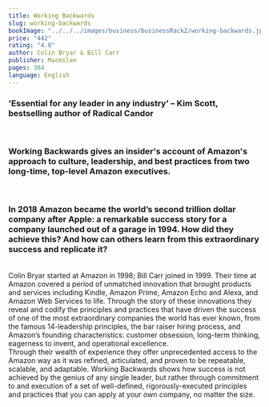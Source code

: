 ```yaml
---
title: Working Backwards
slug: working-backwards
bookImage: "../../../images/business/businessRack2/working-backwards.jpg"
price: "442"
rating: "4.8"
author: Colin Bryar & Bill Carr
publisher: Macmilan
pages: 304
language: English
---
```


### 'Essential for any leader in any industry' – Kim Scott, bestselling author of Radical Candor
<br/>

### Working Backwards gives an insider's account of Amazon's approach to culture, leadership, and best practices from two long-time, top-level Amazon executives.
<br/>

### In 2018 Amazon became the world’s second trillion dollar company after Apple: a remarkable success story for a company launched out of a garage in 1994. How did they achieve this? And how can others learn from this extraordinary success and replicate it?
<br/>
Colin Bryar started at Amazon in 1998; Bill Carr joined in 1999. Their time at Amazon covered a period of unmatched innovation that brought products and services including Kindle, Amazon Prime, Amazon Echo and Alexa, and Amazon Web Services to life. Through the story of these innovations they reveal and codify the principles and practices that have driven the success of one of the most extraordinary companies the world has ever known, from the famous 14-leadership principles, the bar raiser hiring process, and Amazon’s founding characteristics: customer obsession, long-term thinking, eagerness to invent, and operational excellence.
<br/>
Through their wealth of experience they offer unprecedented access to the Amazon way as it was refined, articulated, and proven to be repeatable, scalable, and adaptable. Working Backwards shows how success is not achieved by the genius of any single leader, but rather through commitment to and execution of a set of well-defined, rigorously-executed principles and practices that you can apply at your own company, no matter the size.
<br/>
<br/>
